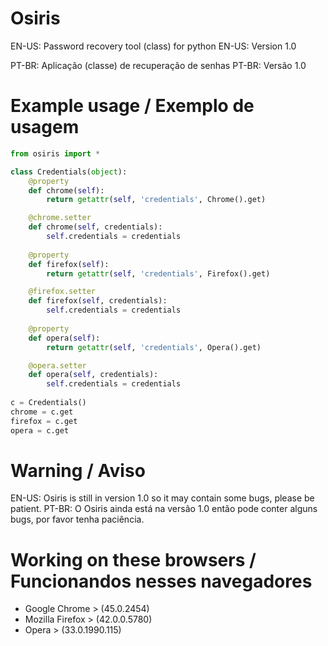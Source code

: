 # Osiris
EN-US: Password recovery tool (class) for python
EN-US: Version 1.0

PT-BR: Aplicação (classe) de recuperação de senhas
PT-BR: Versão 1.0
# Example usage / Exemplo de usagem
```py
from osiris import *

class Credentials(object):
    @property
    def chrome(self):
        return getattr(self, 'credentials', Chrome().get)

    @chrome.setter
    def chrome(self, credentials):
        self.credentials = credentials
        
    @property
    def firefox(self):
        return getattr(self, 'credentials', Firefox().get)

    @firefox.setter
    def firefox(self, credentials):
        self.credentials = credentials
        
    @property
    def opera(self):
        return getattr(self, 'credentials', Opera().get)

    @opera.setter
    def opera(self, credentials):
        self.credentials = credentials
        
c = Credentials()
chrome = c.get
firefox = c.get
opera = c.get
```
# Warning / Aviso
EN-US: Osiris is still in version 1.0 so it may contain some bugs, please be patient.
PT-BR: O Osiris ainda está na versão 1.0 então pode conter alguns bugs, por favor tenha paciência.
# Working on these browsers / Funcionandos nesses navegadores
* Google Chrome   > (45.0.2454)
* Mozilla Firefox > (42.0.0.5780)
* Opera           > (33.0.1990.115)
